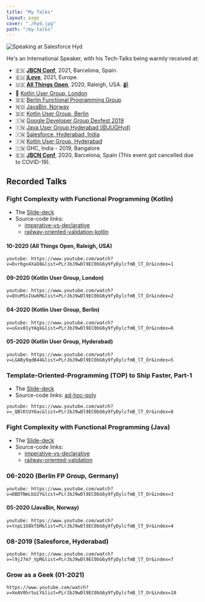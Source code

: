 ```yaml
---
title: "My Talks"
layout: page
cover: "./hyd.jpg"
path: "/my-talks"
---
```


![Speaking at Salesforce Hyd](hyd.jpg)

He's an International Speaker, with his Tech-Talks being warmly received at:

- 🇪🇸 **[JBCN Conf](https://www.jbcnconf.com/2021/infoSpeaker.html?ref=fb4fc6057fcdc50798fa601ea43883688923960d)**, 2021, Barcelona, Spain.
- 🇪🇺 **[jLove](https://embed.emamo.com/event/jlove-2021/r/speaker/gopal-s-akshintala)**, 2021, Europe.
- 🇺🇸 **[All Things Open](https://2020.allthingsopen.org/speakers/gopal-s-akshintala/)**, 2020, Raleigh, USA. [📹](https://www.youtube.com/watch?v=Dvr6gx4XaD8&list=PLrJbJ9wDl9EC0bG6y9fyDylcfmB_lT_Or&index=1)
- 🏴󠁧󠁢󠁥󠁮󠁧󠁿 [Kotlin User Group, London](https://www.youtube.com/watch?v=QVuMSsIUw6M&list=PLrJbJ9wDl9EC0bG6y9fyDylcfmB_lT_Or&index=2)
- 🇩🇪 [Berlin Functional Programming Group](https://www.youtube.com/watch?v=DBDTNmLbU2Y&list=PLrJbJ9wDl9EC0bG6y9fyDylcfmB_lT_Or&index=3)
- 🇳🇴 [JavaBin, Norway](https://www.youtube.com/watch?v=tnpL1O8kTbM&list=PLrJbJ9wDl9EC0bG6y9fyDylcfmB_lT_Or&index=4)
- 🇩🇪 [Kotlin User Group, Berlin](https://www.youtube.com/watch?v=uGxx01yYAgk&list=PLrJbJ9wDl9EC0bG6y9fyDylcfmB_lT_Or&index=6)
- 🇮🇳 [Google Developer Group Devfest 2019](https://devfest.gdghyderabad.in/speakers.html)
- 🇮🇳 [Java User Group Hyderabad (@JUGHyd)](https://www.meetup.com/en-AU/jughyderabad/events/264688807/)
- 🇮🇳 [Salesforce, Hyderabad, India](https://www.youtube.com/watch?v=l9jJ7m7_VpM&list=PLrJbJ9wDl9EC0bG6y9fyDylcfmB_lT_Or&index=7)
- 🇮🇳 [Kotlin User Group, Hyderabad](https://www.youtube.com/watch?v=_QBlKtUY6ac&list=PLrJbJ9wDl9EC0bG6y9fyDylcfmB_lT_Or&index=8)
- 🇮🇳 GHC, India - 2019, Bangalore
- 🇪🇸 **[JBCN Conf](https://www.jbcnconf.com/2020/)**, 2020, Barcelona, Spain (This event got cancelled due to COVID-19).

## Recorded Talks

### Fight Complexity with Functional Programming (Kotlin)

- The [Slide-deck](http://bit.ly/fcwfp-kt-slides)
- Source-code links:
  - [imperative-vs-declarative](http://bit.ly/imp-vs-dec)
  - [railway-oriented-validation-kotlin](https://bit.ly/ro-validation-kt)

#### 10-2020 (All Things Open, Raleigh, USA)

`youtube: https://www.youtube.com/watch?v=Dvr6gx4XaD8&list=PLrJbJ9wDl9EC0bG6y9fyDylcfmB_lT_Or&index=1`

#### 09-2020 (Kotlin User Group, London)

`youtube: https://www.youtube.com/watch?v=QVuMSsIUw6M&list=PLrJbJ9wDl9EC0bG6y9fyDylcfmB_lT_Or&index=2`

#### 04-2020 (Kotlin User Group, Berlin)

`youtube: https://www.youtube.com/watch?v=uGxx01yYAgk&list=PLrJbJ9wDl9EC0bG6y9fyDylcfmB_lT_Or&index=6`

#### 05-2020 (Kotlin User Group, Hyderabad)

`youtube: https://www.youtube.com/watch?v=LGABy9qdB44&list=PLrJbJ9wDl9EC0bG6y9fyDylcfmB_lT_Or&index=5`

### Template-Oriented-Programming (TOP) to Ship Faster, Part-1

- The [Slide-deck](https://speakerdeck.com/gopalakshintala/template-oriented-programming-top-to-ship-faster)
- Source-code links: [ad-hoc-poly](https://github.com/overfullstack/ad-hoc-poly/)

`youtube: https://www.youtube.com/watch?v=_QBlKtUY6ac&list=PLrJbJ9wDl9EC0bG6y9fyDylcfmB_lT_Or&index=8`

### Fight Complexity with Functional Programming (Java)

- The [Slide-deck](http://bit.ly/fcwfp-slides)
- Source-code links:
  - [imperative-vs-declarative](https://bit.ly/imp-vs-dec)
  - [railway-oriented-validation](https://bit.ly/ro-validation)

### 06-2020 (Berlin FP Group, Germany)

`youtube: https://www.youtube.com/watch?v=DBDTNmLbU2Y&list=PLrJbJ9wDl9EC0bG6y9fyDylcfmB_lT_Or&index=3`

#### 05-2020 (JavaBin, Norway)

`youtube: https://www.youtube.com/watch?v=tnpL1O8kTbM&list=PLrJbJ9wDl9EC0bG6y9fyDylcfmB_lT_Or&index=4`

### 08-2019 (Salesforce, Hyderabad)

`youtube: https://www.youtube.com/watch?v=l9jJ7m7_VpM&list=PLrJbJ9wDl9EC0bG6y9fyDylcfmB_lT_Or&index=7`

### Grow as a Geek (01-2021)

`https://www.youtube.com/watch?v=XeAV0hrSuLY&list=PLrJbJ9wDl9EC0bG6y9fyDylcfmB_lT_Or&index=10`
